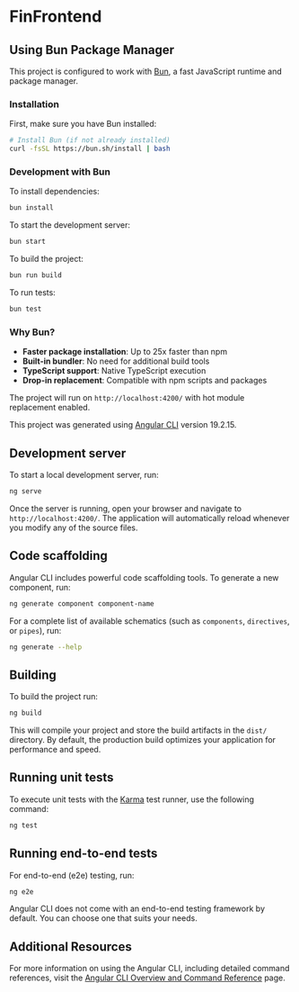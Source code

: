 # FinFrontend


## Using Bun Package Manager

This project is configured to work with [Bun](https://bun.sh/), a fast JavaScript runtime and package manager. 

### Installation

First, make sure you have Bun installed:

```bash
# Install Bun (if not already installed)
curl -fsSL https://bun.sh/install | bash
```

### Development with Bun

To install dependencies:

```bash
bun install
```

To start the development server:

```bash
bun start
```

To build the project:

```bash
bun run build
```

To run tests:

```bash
bun test
```

### Why Bun?

- **Faster package installation**: Up to 25x faster than npm
- **Built-in bundler**: No need for additional build tools
- **TypeScript support**: Native TypeScript execution
- **Drop-in replacement**: Compatible with npm scripts and packages

The project will run on `http://localhost:4200/` with hot module replacement enabled.



This project was generated using [Angular CLI](https://github.com/angular/angular-cli) version 19.2.15.

## Development server

To start a local development server, run:

```bash
ng serve
```

Once the server is running, open your browser and navigate to `http://localhost:4200/`. The application will automatically reload whenever you modify any of the source files.

## Code scaffolding

Angular CLI includes powerful code scaffolding tools. To generate a new component, run:

```bash
ng generate component component-name
```

For a complete list of available schematics (such as `components`, `directives`, or `pipes`), run:

```bash
ng generate --help
```

## Building

To build the project run:

```bash
ng build
```

This will compile your project and store the build artifacts in the `dist/` directory. By default, the production build optimizes your application for performance and speed.

## Running unit tests

To execute unit tests with the [Karma](https://karma-runner.github.io) test runner, use the following command:

```bash
ng test
```

## Running end-to-end tests

For end-to-end (e2e) testing, run:

```bash
ng e2e
```

Angular CLI does not come with an end-to-end testing framework by default. You can choose one that suits your needs.

## Additional Resources

For more information on using the Angular CLI, including detailed command references, visit the [Angular CLI Overview and Command Reference](https://angular.dev/tools/cli) page.

